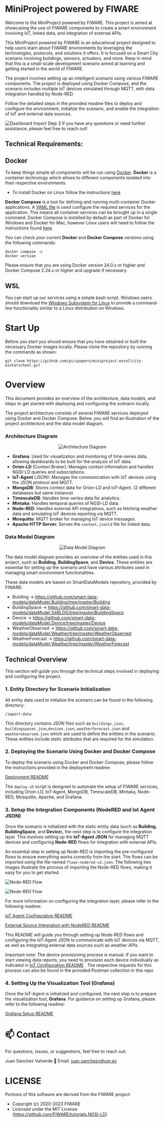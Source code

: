# MiniProject powered by FIWARE

Welcome to the MiniProject powered by FIWARE. This project is aimed at showcasing the use of FIWARE components to create a smart environment involving IoT, linked data, and integration of external APIs.

This MiniProject powered by FIWARE is an educational project designed to help users learn about FIWARE environments by leveraging the technologies, protocols, and solutions it offers. It is focused on a Smart City scenario involving buildings, sensors, actuators, and more. Keep in mind that this is a small-scale development scenario aimed at learning and getting started in the world of FIWARE.

The project involves setting up an intelligent scenario using various FIWARE components. The project is deployed using Docker Compose, and the scenario includes multiple IoT devices simulated through MQTT, with data integration handled by Node-RED.

Follow the detailed steps in the provided readme files to deploy and configure the environment, initialize the scenario, and enable the integration of IoT and external data sources.

![Dashboard Import Step 3](img/dashboard-ready.png)
If you have any questions or need further assistance, please feel free to reach out!

## Technical Requirements:

## Docker

To keep things simple all components will be run using [Docker](https://www.docker.com). **Docker** is a container
technology which allows to different components isolated into their respective environments.


-   To install Docker on Linux follow the instructions [here](https://docs.docker.com/install/)

**Docker Compose** is a tool for defining and running multi-container Docker applications. A
[YAML file](https://raw.githubusercontent.com/FIWARE/tutorials.IoT-Agent-JSON/NGSI-LD/docker-compose/orion-ld.yml) is
used configure the required services for the application. This means all container services can be brought up in a
single command. Docker Compose is installed by default as part of Docker for Windows and Docker for Mac, however Linux
users will need to follow the instructions found [here](https://docs.docker.com/compose/install/)

You can check your current **Docker** and **Docker Compose** versions using the following commands:

```console
docker compose -v
docker version
```

Please ensure that you are using Docker version 24.0.x or higher and Docker Compose 2.24.x or higher and upgrade if
necessary.
## WSL

You can start up our services using a simple bash script. Windows users should download the
[Windows Subsystem for Linux](https://learn.microsoft.com/en-us/windows/wsl/install) to provide a command-line
functionality similar to a Linux distribution on Windows.

# Start Up

Before you start you should ensure that you have obtained or built the necessary Docker images locally. Please clone the
repository by running the commands as shown:

```console
git clone https://github.com/piripopero/miniproject-excellcity-winterschool.git
```

# Overview

This document provides an overview of the architecture, data models, and steps to get started with deploying and configuring the scenario locally.

The project architecture consists of several FIWARE services deployed using Docker and Docker Compose. Below, you will find an illustration of the project architecture and the data model diagram.

### Architecture Diagram

<p align="center">
  <img src="img/arch.png" alt="Architecture Diagram">
</p>

- **Grafana**: Used for visualization and monitoring of time-series data, allowing dashboards to be built for the analysis of IoT data.
- **Orion-LD** (Context Broker): Manages context information and handles NGSI-LD queries and subscriptions.
- **IoT-Agent** (JSON): Manages the communication with IoT devices using the JSON protocol and MQTT.
- **MongoDB**: Stores context data for Orion-LD and IoT-Agent. (2 different databases but same instance)
- **TimescaleDB**: Handles time-series data for analytics.
- **Mintaka**: Handles temporal queries of NGSI-LD data.
- **Node-RED**: Handles external API integrations, such as fetching weather data and simulating IoT devices reporting via MQTT.
- **Mosquitto**: MQTT broker for managing IoT device messages.
- **Apache HTTP Server**: Serves the `context.jsonld` file for linked data.

### Data Model Diagram

<p align="center">
  <img src="img/datamodels.png" alt="Data Model Diagram">
</p>


The data model diagram provides an overview of the entities used in this project, such as **Building**, **BuildingSpace**, and **Device**. These entities are essential for setting up the scenario and have various attributes used in managing smart environment functionalities.


These data models are based on SmartDataModels repository, provided by FIWARE:
- Building -> https://github.com/smart-data-models/dataModel.Building/tree/master/Building
- BuildingSpace -> https://github.com/smart-data-models/dataModel.S4BLDG/tree/master/BuildingSpace
- Device -> https://github.com/smart-data-models/dataModel.Device/tree/master/Device
- WeatherObserved -> https://github.com/smart-data-models/dataModel.Weather/tree/master/WeatherObserved
- WeatherForecast -> https://github.com/smart-data-models/dataModel.Weather/tree/master/WeatherForecast

## Technical Overview

This section will guide you through the technical steps involved in deploying and configuring the project.

### 1. Entity Directory for Scenario Initialization

All entity data used to initialize the scenario can be found in the following directory:

```
/import-data
```

This directory contains JSON files such as `buildings.json`, `buildingspaces.json`,`devices.json`, `weatherforecast.json` and `weatherobserved.json`  which are used to define the entities in the scenario. These entities include static attributes that are required for the simulation.

### 2. Deploying the Scenario Using Docker and Docker Compose

To deploy the scenario using Docker and Docker Compose, please follow the instructions provided in the deployment readme:

[Deployment README](README-local-deployment.md)

The `deploy.sh` script is designed to automate the setup of FIWARE services, including Orion-LD, IoT-Agent, MongoDB, TimescaleDB, Mintaka, Node-RED, Mosquitto, Apache, and Grafana.

### 3. Setup the Integration Components (NodeRED and Iot Agent JSON)

Once the scenario is initialized with the static entity data (such as **Building**, **BuildingSpace**, and **Device**), the next step is to configure the integration layer. This involves setting up the **IoT-Agent JSON** for managing MQTT devices and configuring **Node-RED** flows for integration with external APIs.

An essential step in setting up Node-RED is importing the pre-configured flows to ensure everything works correctly from the start. The flows can be imported using the file named `flows-nodered-v2.json`. The following two images illustrate the process of importing the Node-RED flows, making it easy for you to get started.

![Node-RED Flow](img/nodered-importflows-step1.png)

![Node-RED Flow](img/nodered-importflows-step2.png)


For more information on configuring the integration layer, please refer to the following readme:

[IoT Agent Configuration README](README-setup-iotagent.md)

[External Source Integration with NodeRED README](README-setup-openmeteo-api.md)

This README will guide you through setting up Node-RED flows and configuring the IoT-Agent JSON to communicate with IoT devices via MQTT, as well as integrating external data sources such as weather APIs.

Important note: The device provisioning process is manual. If you want to start viewing data reports, you need to provision each device individually as indicated in [IoT Configuration README](README-setup-iotagent.md) . The respective requests for this process can also be found in the provided Postman collection in this repo

### 4. Setting Up the Visualization Tool (Grafana)

Once the IoT-Agent is initialized and configured, the next step is to prepare the visualization tool, **Grafana**. For guidance on setting up Grafana, please refer to the following readme:

[Grafana Setup README](README-grafana-setup-visualization.md)


# 📫 Contact
For questions, issues, or suggestions, feel free to reach out:

Juan Sanchez Valverde
📧 Email: juan.sanchezv@um.es

# LICENSE
Portions of this software are derived from the FIWARE project:
- Copyright (c) 2020-2023 FIWARE
- Licensed under the MIT License (https://github.com/FIWARE/tutorials.NGSI-LD)
